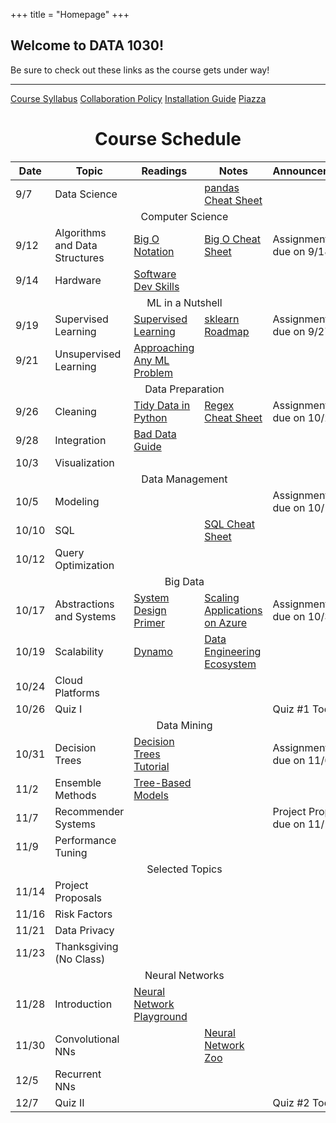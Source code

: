 +++
title = "Homepage"
+++

<div class="jumbotron jumbotron-fluid jumbotron-data1030">
    <div class="container container-fluid">
        <h2>Welcome to DATA 1030!</h2>
        <p class="lead">
            Be sure to check out these links as the course gets under way!
        </p>
        <hr class="my-4">
        <div>
            <a class="btn btn-light" href="document/syllabus">Course Syllabus</a>
            <a class="btn btn-light" href="document/collab">Collaboration Policy</a>
            <a class="btn btn-light" href="document/installation">Installation Guide</a>
            <a class="btn btn-light" href="#">Piazza</a>
        </div>
    </div>
</div>

<div class="container">
    <h1 align="center">Course Schedule</h1>
</div>

<table class="table table-sm data1030-table">
    <thead>
        <tr>
            <th>Date</th>
            <th>Topic</th>
            <th>Readings</th>
            <th>Notes</th>
            <th>Announcements</th>
        </tr>
    <tbody>
        <tr>
            <td>9/7</td>
            <td>Data Science</td>
            <td></td>
            <td>
                <a href="https://www.dataquest.io/blog/pandas-cheat-sheet/">
                    pandas Cheat Sheet
                </a>
            </td>
            <td></td>
        </tr>
        <tr>
            <td class="data1030-cs" colspan="100%" align="center">
                Computer Science
            </td>
        </tr>
        <tr>
            <td>9/12</td>
            <td>Algorithms and Data Structures</td>
            <td>
                <a href="http://cooervo.github.io/Algorithms-DataStructures-BigONotation/big-O-notation.html">
                    Big O Notation
                </a>
            </td>
            <td>
                <a href="http://bigocheatsheet.com/">
                    Big O Cheat Sheet
                </a>
            </td>
            <td>Assignment 1 due on 9/18</td>
        </tr>
        <tr>
            <td>9/14</td>
            <td>Hardware</td>
            <td>
                <a href="http://treycausey.com/software_dev_skills.html">
                 Software Dev Skills
                </a>
            </td>
            <td></td>
            <td></td>
        </tr>
        <tr>
            <td class="data1030-ml" colspan="100%" align="center">
                ML in a Nutshell
            </td>
        </tr>
        <tr>
            <td>9/19</td>
            <td>Supervised Learning</td>
            <td>
                <a href="https://medium.com/machine-learning-for-humans/supervised-learning-740383a2feab">
                    Supervised Learning
                </a>
            </td>
            <td>
                <a href="http://scikit-learn.org/stable/tutorial/machine_learning_map/index.html">  sklearn Roadmap
                </a>
            </td>
            <td>Assignment 2 due on 9/27</td>
        </tr>
        <tr>
            <td>9/21</td>
            <td>Unsupervised Learning</td>
            <td>
                <a href="http://blog.kaggle.com/2016/07/21/approaching-almost-any-machine-learning-problem-abhishek-thakur/">
                    Approaching Any ML Problem
                </a>
            </td>
            <td></td>
            <td></td>
        </tr>
        <tr>
            <td class="data1030-cs" colspan="100%" align="center">
                Data Preparation
            </td>
        </tr>
        <tr>
            <td>9/26</td>
            <td>Cleaning</td>
            <td>
                <a href="http://www.jeannicholashould.com/tidy-data-in-python.html">
                    Tidy Data in Python
                </a>
            </td>
            <td>
                <a href="http://web.mit.edu/hackl/www/lab/turkshop/slides/regex-cheatsheet.pdf">
                    Regex Cheat Sheet
                </a>
            </td>
            <td>Assignment 3 due on 10/2</td>
        </tr>
        <tr>
            <td>9/28</td>
            <td>Integration</td>
            <td>
                <a href="https://github.com/Quartz/bad-data-guide">
                    Bad Data Guide
                </a>
            </td>
            <td></td>
            <td></td>
        </tr>
        <tr>
            <td>10/3</td>
            <td>Visualization</td>
            <td></td>
            <td></td>
            <td></td>
        </tr>
        <tr>
            <td class="data1030-cs" colspan="100%" align="center">
                Data Management
            </td>
        </tr>
        <tr>
            <td>10/5</td>
            <td>Modeling</td>
            <td></td>
            <td></td>
            <td>Assignment 4 due on 10/16</td>
        </tr>
        <tr>
            <td>10/10</td>
            <td>SQL</td>
            <td></td>
            <td>
                <a href="http://files.zeroturnaround.com/pdf/zt_sql_cheat_sheet.pdf">
                    SQL Cheat Sheet
                </a>
            </td>
            <td></td>
        </tr>
        <tr>
            <td>10/12</td>
            <td>Query Optimization</td>
            <td></td>
            <td></td>
            <td></td>
        </tr>
        <tr>
            <td class="data1030-cs" colspan="100%" align="center">
                Big Data
            </td>
        </tr>
        <tr>
            <td>10/17</td>
            <td>Abstractions and Systems</td>
            <td>
                <a href="https://github.com/donnemartin/system-design-primer">
                    System Design Primer
                </a>
            </td>
            <td>
                <a href="https://azure.microsoft.com/en-us/resources/infographics/cloud-services/">
                    Scaling Applications on Azure
                </a>
            </td>
            <td>Assignment 5 due on 10/30</td>
        </tr>
        <tr>
            <td>10/19</td>
            <td>Scalability</td>
            <td>
                <a href="http://www.allthingsdistributed.com/2007/10/amazons_dynamo.html">
                    Dynamo
                </a>
            </td>
            <td>
                <a href="hhttp://xyz.insightdataengineering.com/blog/pipeline_map/">
                    Data Engineering Ecosystem
                </a>
            </td>
            <td></td>
        </tr>
        <tr>
            <td>10/24</td>
            <td>Cloud Platforms</td>
            <td></td>
            <td></td>
            <td></td>
        </tr>
        <tr>
            <td>10/26</td>
            <td>Quiz I</td>
            <td></td>
            <td></td>
            <td>Quiz #1 Today</td>
        </tr>
        <tr>
            <td class="data1030-ml" colspan="100%" align="center">
                Data Mining
            </td>
        </tr>
        <tr>
            <td>10/31</td>
            <td>Decision Trees</td>
            <td>
                <a href="http://www.thegrimmscientist.com/tutorial-decision-trees/">
                    Decision Trees Tutorial
                </a>
            </td>
            <td></td>
            <td>Assignment 6 due on 11/6</td>
        </tr>
        <tr>
            <td>11/2</td>
            <td>Ensemble Methods</td>
            <td>
                <a href="https://sadanand-singh.github.io/posts/treebasedmodels/">
                    Tree-Based Models
                </a>
            </td>
            <td></td>
            <td></td>
        </tr>
        <tr>
            <td>11/7</td>
            <td>Recommender Systems</td>
            <td></td>
            <td></td>
            <td>Project Proposal due on 11/14</td>
        </tr>
        <tr>
            <td>11/9</td>
            <td>Performance Tuning</td>
            <td></td>
            <td></td>
            <td></td>
        </tr>
        <tr>
            <td class="data1030-both" colspan="100%" align="center">
                Selected Topics
            </td>
        </tr>
        <tr>
            <td>11/14</td>
            <td>Project Proposals</td>
            <td></td>
            <td></td>
            <td></td>
        </tr>
        <tr>
            <td>11/16</td>
            <td>Risk Factors</td>
            <td></td>
            <td></td>
            <td></td>
        </tr>
        <tr>
            <td>11/21</td>
            <td>Data Privacy</td>
            <td></td>
            <td></td>
            <td></td>
        </tr>
        <tr>
            <td>11/23</td>
            <td>Thanksgiving (No Class)</td>
            <td></td>
            <td></td>
            <td></td>
        </tr>
        <tr>
            <td class="data1030-ml" colspan="100%" align="center">
                Neural Networks
            </td>
        </tr>
        <tr>
            <td>11/28</td>
            <td>Introduction</td>
            <td>
                <a href="http://playground.tensorflow.org/">
                Neural Network Playground
                </a>
            </td>
            <td></td>
            <td></td>
        </tr>
        <tr>
            <td>11/30</td>
            <td>Convolutional NNs</td>
            <td></td>
            <td>
                <a href="http://www.asimovinstitute.org/neural-network-zoo/">
                    Neural Network Zoo
                </a>
            </td>
            <td></td>
        </tr>
        <tr>
            <td>12/5</td>
            <td>Recurrent NNs</td>
            <td></td>
            <td></td>
            <td></td>
        </tr>
        <tr>
            <td>12/7</td>
            <td>Quiz II</td>
            <td></td>
            <td></td>
            <td>Quiz #2 Today</td>
        </tr>
    </tbody>
</table>